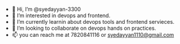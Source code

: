 - 👋 Hi, I’m @syedayyan-3300
- 👀 I’m interested in devops and frontend.  
- 🌱 I’m currently learnin about devops tools and frontend servieces.
- 💞️ I’m looking to collaborate on devops hands on practices.
- 📫 you can reach me at 7820841116 or syedayyan1110@gmail.com

